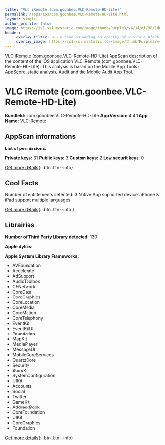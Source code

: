 ```yaml
---
title: "VLC iRemote (com.goonbee.VLC-Remote-HD-Lite)"
permalink: /apps/ios/com.goonbee.VLC-Remote-HD-Lite.html
layout: single
author_profile: false
image: https://is1-ssl.mzstatic.com/image/thumb/Purple3/v4/1d/df/98/1ddf98c3-5676-738e-21a2-9f9f9daa41c5/mzl.egtamncs.png/512x512bb.jpg
header: 
     overlay_filter: 0.5 # same as adding an opacity of 0.5 to a black background
     overlay_image: https://is1-ssl.mzstatic.com/image/thumb/Purple3/v4/1d/df/98/1ddf98c3-5676-738e-21a2-9f9f9daa41c5/mzl.egtamncs.png/512x512bb.jpg
---
```

VLC iRemote (com.goonbee.VLC-Remote-HD-Lite) AppScan description of the content of the iOS application VLC iRemote (com.goonbee.VLC-Remote-HD-Lite). This analysis is based on the Mobile App Tools : AppScore, static analysis, Audit and the Mobile Audit App Tool.

# VLC iRemote (com.goonbee.VLC-Remote-HD-Lite)

**BundleId:** com.goonbee.VLC-Remote-HD-Lite
**App Version:** 4.4.1
**App Name:** VLC iRemote


## AppScan informations 

**List of permissions:** 
  
  
**Private keys:** 31
**Public keys:** 3
**Custom keys:** 2
**Low securit keys:** 0
  
[Get more details](/pricing.html){: .btn .btn--info}

## Cool Facts

Number of entitlements detected: 3
Native App
supported devices iPhone & iPad
support multiple languages
  
[Get more details](/pricing.html){: .btn .btn--info }

## Librairies 
**Number of Third Party Library detected:** 130


**Apple dylibs:**


**Apple System Library Frameworks:**
- AVFoundation
- Accelerate
- AdSupport
- AudioToolbox
- CFNetwork
- CoreData
- CoreGraphics
- CoreLocation
- CoreMedia
- CoreMotion
- CoreTelephony
- EventKit
- EventKitUI
- Foundation
- MapKit
- MediaPlayer
- MessageUI
- MobileCoreServices
- QuartzCore
- Security
- StoreKit
- SystemConfiguration
- UIKit
- Accounts
- Social
- Twitter
- GameKit
- AddressBook
- CoreFoundation
- UIKit
- CoreGraphics
- Foundation


  
[Get more details](/pricing.html){: .btn .btn--info}

